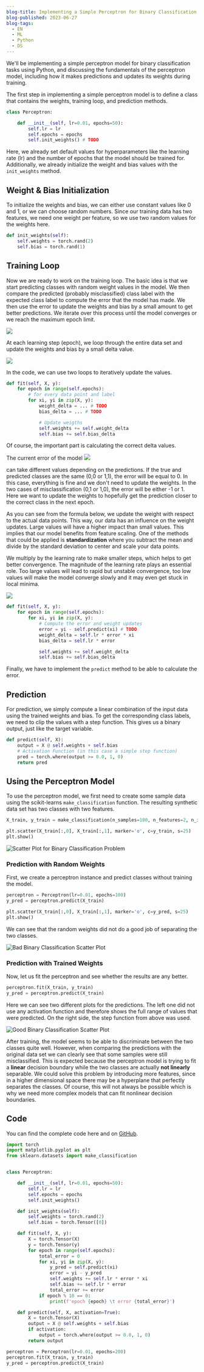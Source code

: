 ```yaml
---
blog-title: Implementing a Simple Perceptron for Binary Classification
blog-published: 2023-06-27
blog-tags:
  - EN
  - ML
  - Python
  - DS
---
```


We'll be implementing a simple perceptron model for binary classification tasks using Python, and discussing the fundamentals of the perceptron model, including how it makes predictions and updates its weights during training.

The first step in implementing a simple perceptron model is to define a class that contains the weights, training loop, and prediction methods.

```python
class Perceptron:

	def __init__(self, lr=0.01, epochs=50):
		self.lr = lr 
		self.epochs = epochs 
		self.init_weights() # TODO
```

Here, we already set default values for hyperparameters like the learning rate (lr) and the number of epochs that the model should be trained for. Additionally, we already initialize the weight and bias values with the `init_weights` method.

## Weight & Bias Initialization

To initialize the weights and bias, we can either use constant values like 0 and 1, or we can choose random numbers.
Since our training data has two features, we need one weight per feature, so we use two random values for the weights here.

```python
def init_weights(self):
	self.weights = torch.rand(2) 
	self.bias = torch.rand(1)
```

## Training Loop 

Now we are ready to work on the training loop. The basic idea is that we start predicting classes with random weight values in the model. We then compare the predicted (probably misclassified) class label with the expected class label to compute the error that the model has made. 
We then use the error to update the weights and bias by a small amount to get better predictions. We iterate over this process until the model converges or we reach the maximum epoch limit.

![](/images/percep8.png)

At each learning step (epoch), we loop through the entire data set and update the weights and bias by a small delta value. 

![](/images/percep2.svg)

In the code, we can use two loops to iteratively update the values. 

```python
def fit(self, X, y):
	for epoch in range(self.epochs):
		# for every data point and label
		for xi, yi in zip(X, y):
			weight_delta = ... # TODO 
			bias_delta = ... # TODO 

			# Update weigths
			self.weights += self.weight_delta 
			self.bias += self.bias_delta
```

Of course, the important part is calculating the correct delta values. 

The current error of the model 
![](/images/percep3.svg)

can take different values depending on the predictions.
If the true and predicted classes are the same (0,0 or 1,1), the error will be equal to 0. In this case, everything is fine and we don't need to update the weights.
In the two cases of misclassification (0,1 or 1,0), the error will be either  -1 or 1. Here we want to update the weights to hopefully get the prediction closer to the correct class in the next epoch. 

As you can see from the formula below, we update the weight with respect to the actual data points. This way, our data has an influence on the weight updates. Large values will have a higher impact than small values. This implies that our model benefits from feature scaling. One of the methods that could be applied is **standardization** where you subtract the mean and divide by the standard deviation to center and scale your data points. 

We multiply by the learning rate to make smaller steps, which helps to get better convergence. The magnitude of the learning rate plays an essential role. Too large values will lead to rapid but unstable convergence, too low values will make the model converge slowly and it may even get stuck in local minima.

![](/images/percep4.svg)



```python
def fit(self, X, y):
	for epoch in range(self.epochs):
		for xi, yi in zip(X, y):
			# Compute the error and weight updates
			error = yi - self.predict(xi) # TODO
			weight_delta = self.lr * error * xi  
			bias_delta = self.lr * error

			self.weights += self.weight_delta 
			self.bias += self.bias_delta
```

Finally, we have to implement the `predict` method to be able to calculate the error. 

## Prediction 

For prediction, we simply compute a linear combination of the input data using the trained weights and bias. To get the corresponding class labels, we need to clip the values with a step function. This gives us a binary output, just like the target variable. 

```python
def predict(self, X):
	output = X @ self.weights + self.bias
	# Activation Function (in this case a simple step function)
	pred = torch.where(output >= 0.0, 1, 0) 
	return pred
```

## Using the Perceptron Model 

To use the perceptron model, we first need to create some sample data using the scikit-learns `make_classification` function. The resulting synthetic data set has two classes with two features. 

```python
X_train, y_train = make_classification(n_samples=100, n_features=2, n_informative=2, n_redundant=0, random_state=40)

plt.scatter(X_train[:,0], X_train[:,1], marker='o', c=y_train, s=25)
plt.show()
```

![Scatter Plot for Binary Classification Problem](/images/percep5.png)
### Prediction with Random Weights

First, we create a perceptron instance and predict classes without training the model. 

```python
perceptron = Perceptron(lr=0.01, epochs=100)
y_pred = perceptron.predict(X_train)

plt.scatter(X_train[:,0], X_train[:,1], marker='o', c=y_pred, s=25)
plt.show()
```

We can see that the random weights did not do a good job of separating the two classes.

![Bad Binary Classification Scatter Plot](/images/percep6.png)

### Prediction with Trained Weights
 
Now, let us fit the perceptron and see whether the results are any better.

```python
perceptron.fit(X_train, y_train)
y_pred = perceptron.predict(X_train)
```

Here we can see two different plots for the predictions. The left one did not use any activation function and therefore shows the full range of values that were predicted. On the right side, the step function from above was used.

![Good Binary Classification Scatter Plot](/images/percep7.png)

After training, the model seems to be able to discriminate between the two classes quite well. However, when comparing the predictions with the original data set we can clearly see that some samples were still misclassified. This is expected because the perceptron model is trying to fit a **linear** decision boundary while the two classes are actually **not linearly** separable.
We could solve this problem by introducing more features, since in a higher dimensional space there may be a hyperplane that perfectly separates the classes. Of course, this will not always be possible which is why we need more complex models that can fit nonlinear decision boundaries. 


## Code 

You can find the complete code here and on [GitHub](https://github.com/marcjulianschwarz/jupyter-notebooks).

```python 
import torch
import matplotlib.pyplot as plt
from sklearn.datasets import make_classification


class Perceptron:

    def __init__(self, lr=0.01, epochs=50):
        self.lr = lr
        self.epochs = epochs
        self.init_weights()

    def init_weights(self):
        self.weights = torch.rand(2)
        self.bias = torch.Tensor([0])

    def fit(self, X, y):
        X = torch.Tensor(X)
        y = torch.Tensor(y)
        for epoch in range(self.epochs):
            total_error = 0
            for xi, yi in zip(X, y):
                y_pred = self.predict(xi)
                error = yi - y_pred
                self.weights += self.lr * error * xi
                self.bias += self.lr * error
                total_error += error
            if epoch % 10 == 0:
                print(f'epoch {epoch} \t error {total_error}')

    def predict(self, X, activation=True):
        X = torch.Tensor(X)
        output = X @ self.weights + self.bias
        if activation:
            output = torch.where(output >= 0.0, 1, 0)
        return output

perceptron = Perceptron(lr=0.01, epochs=200)
perceptron.fit(X_train, y_train)
y_pred = perceptron.predict(X_train)
```
